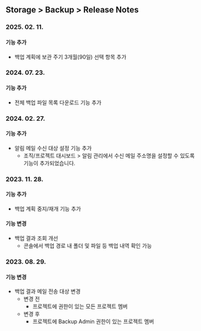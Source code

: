 ## Storage > Backup > Release Notes

### 2025. 02. 11.
#### 기능 추가
* 백업 계획에 보관 주기 3개월(90일) 선택 항목 추가

### 2024. 07. 23.
#### 기능 추가
* 전체 백업 파일 목록 다운로드 기능 추가

### 2024. 02. 27.
#### 기능 추가
* 알림 메일 수신 대상 설정 기능 추가
    * 조직/프로젝트 대시보드 > 알림 관리에서 수신 메일 주소명을 설정할 수 있도록 기능이 추가되었습니다.

### 2023. 11. 28.
#### 기능 추가
* 백업 계획 중지/재개 기능 추가
#### 기능 변경
* 백업 결과 조회 개선
    * 콘솔에서 백업 경로 내 폴더 및 파일 등 백업 내역 확인 가능

### 2023. 08. 29.
#### 기능 변경
* 백업 결과 메일 전송 대상 변경
    * 변경 전
        * 프로젝트에 권한이 있는 모든 프로젝트 멤버
    * 변경 후
        * 프로젝트에 Backup Admin 권한이 있는 프로젝트 멤버